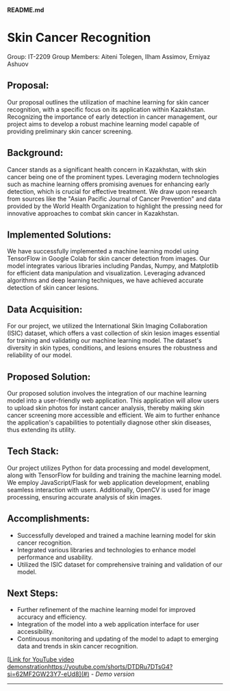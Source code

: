 **README.md**

# Skin Cancer Recognition
Group: IT-2209
Group Members: Aiteni Tolegen, Ilham Assimov, Erniyaz Ashuov

## Proposal:

Our proposal outlines the utilization of machine learning for skin cancer recognition, with a specific focus on its application within Kazakhstan. Recognizing the importance of early detection in cancer management, our project aims to develop a robust machine learning model capable of providing preliminary skin cancer screening.

## Background:

Cancer stands as a significant health concern in Kazakhstan, with skin cancer being one of the prominent types. Leveraging modern technologies such as machine learning offers promising avenues for enhancing early detection, which is crucial for effective treatment. We draw upon research from sources like the "Asian Pacific Journal of Cancer Prevention" and data provided by the World Health Organization to highlight the pressing need for innovative approaches to combat skin cancer in Kazakhstan.

## Implemented Solutions:

We have successfully implemented a machine learning model using TensorFlow in Google Colab for skin cancer detection from images. Our model integrates various libraries including Pandas, Numpy, and Matplotlib for efficient data manipulation and visualization. Leveraging advanced algorithms and deep learning techniques, we have achieved accurate detection of skin cancer lesions.

## Data Acquisition:

For our project, we utilized the International Skin Imaging Collaboration (ISIC) dataset, which offers a vast collection of skin lesion images essential for training and validating our machine learning model. The dataset's diversity in skin types, conditions, and lesions ensures the robustness and reliability of our model.

## Proposed Solution:

Our proposed solution involves the integration of our machine learning model into a user-friendly web application. This application will allow users to upload skin photos for instant cancer analysis, thereby making skin cancer screening more accessible and efficient. We aim to further enhance the application's capabilities to potentially diagnose other skin diseases, thus extending its utility.

## Tech Stack:

Our project utilizes Python for data processing and model development, along with TensorFlow for building and training the machine learning model. We employ JavaScript/Flask for web application development, enabling seamless interaction with users. Additionally, OpenCV is used for image processing, ensuring accurate analysis of skin images.

## Accomplishments:

- Successfully developed and trained a machine learning model for skin cancer recognition.
- Integrated various libraries and technologies to enhance model performance and usability.
- Utilized the ISIC dataset for comprehensive training and validation of our model.

## Next Steps:

- Further refinement of the machine learning model for improved accuracy and efficiency.
- Integration of the model into a web application interface for user accessibility.
- Continuous monitoring and updating of the model to adapt to emerging data and trends in skin cancer recognition.

[[Link for YouTube video demonstration](https://youtube.com/shorts/DTDRu7DTsG4?si=62MF2GW23Y7-eUd8)https://youtube.com/shorts/DTDRu7DTsG4?si=62MF2GW23Y7-eUd8](#) - *Demo version*

---
